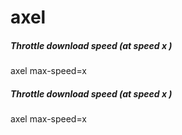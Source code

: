 # axel

##### Throttle download speed (at speed x )

   axel  max-speed=x

##### Throttle download speed (at speed x )

   axel  max-speed=x
